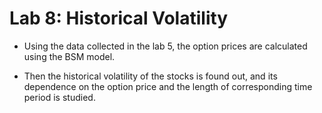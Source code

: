 # Lab 8: Historical Volatility

* Using the data collected in the lab 5, the option prices are calculated using the BSM model.

* Then the historical volatility of the stocks is found out, and its dependence on the option price and the length of corresponding time period is studied.
	
